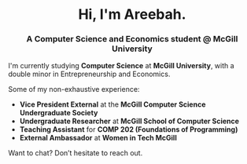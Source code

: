 <h1 align="center">Hi, I'm Areebah.</h1>
<h3 align="center">A Computer Science and Economics student @ McGill University</h3>

  </h1>
  <p>
    I'm currently studying <b>Computer Science</b> at <b>McGill University</b>,
    with a double minor in Entrepreneurship and Economics.
  </p>
  <p>Some of my non-exhaustive experience:</p>
  <ul>
    <li><b>Vice President External</b> at the <b>McGill Computer Science Undergraduate Society</b></li>
    <li><b>Undergraduate Researcher</b> at <b>McGill School of Computer Science</b></li>
    <li><b>Teaching Assistant</b> for <b>COMP 202 (Foundations of Programming)</b></li>
    <li><b>External Ambassador</b> at <b>Women in Tech McGill</b></li>
  </ul>
  <p>Want to chat? Don’t hesitate to reach out.</p>





